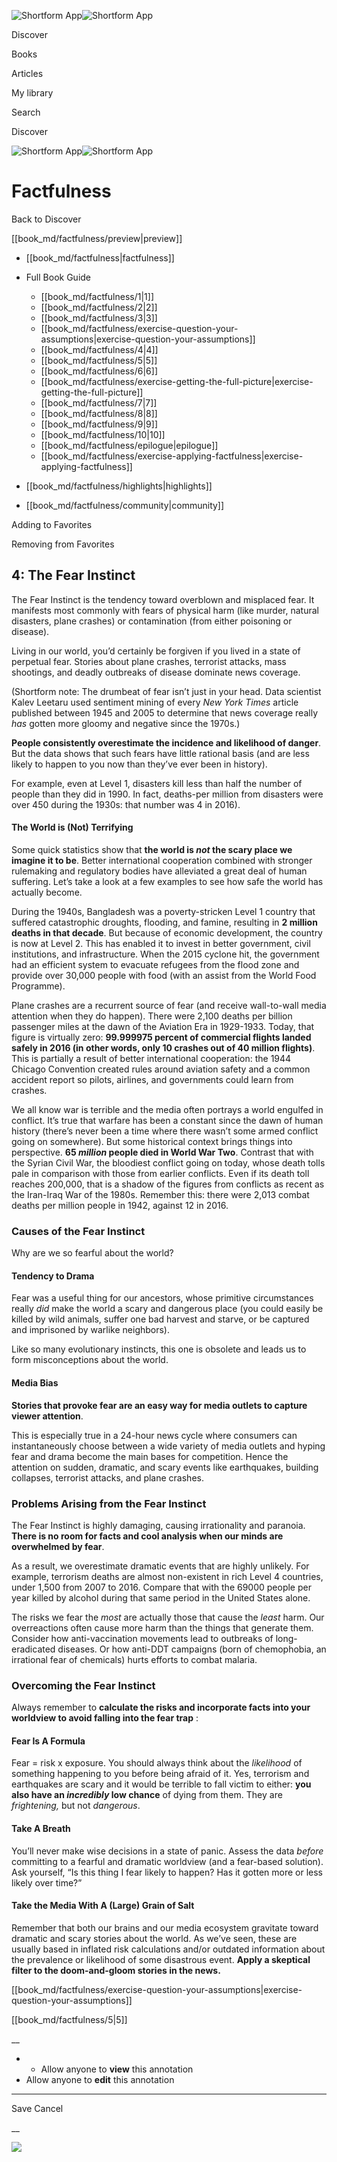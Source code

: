 ![Shortform App](/img/logo.36a2399e.svg)![Shortform App](/img/logo-dark.70c1b072.svg)

Discover

Books

Articles

My library

Search

Discover

![Shortform App](/img/logo.36a2399e.svg)![Shortform App](/img/logo-dark.70c1b072.svg)

# Factfulness

Back to Discover

[[book_md/factfulness/preview|preview]]

  * [[book_md/factfulness|factfulness]]
  * Full Book Guide

    * [[book_md/factfulness/1|1]]
    * [[book_md/factfulness/2|2]]
    * [[book_md/factfulness/3|3]]
    * [[book_md/factfulness/exercise-question-your-assumptions|exercise-question-your-assumptions]]
    * [[book_md/factfulness/4|4]]
    * [[book_md/factfulness/5|5]]
    * [[book_md/factfulness/6|6]]
    * [[book_md/factfulness/exercise-getting-the-full-picture|exercise-getting-the-full-picture]]
    * [[book_md/factfulness/7|7]]
    * [[book_md/factfulness/8|8]]
    * [[book_md/factfulness/9|9]]
    * [[book_md/factfulness/10|10]]
    * [[book_md/factfulness/epilogue|epilogue]]
    * [[book_md/factfulness/exercise-applying-factfulness|exercise-applying-factfulness]]
  * [[book_md/factfulness/highlights|highlights]]
  * [[book_md/factfulness/community|community]]



Adding to Favorites 

Removing from Favorites 

## 4: The Fear Instinct

The Fear Instinct is the tendency toward overblown and misplaced fear. It manifests most commonly with fears of physical harm (like murder, natural disasters, plane crashes) or contamination (from either poisoning or disease).

Living in our world, you’d certainly be forgiven if you lived in a state of perpetual fear. Stories about plane crashes, terrorist attacks, mass shootings, and deadly outbreaks of disease dominate news coverage.

(Shortform note: The drumbeat of fear isn’t just in your head. Data scientist Kalev Leetaru used sentiment mining of every _New York Times_ article published between 1945 and 2005 to determine that news coverage really _has_ gotten more gloomy and negative since the 1970s.)

**People consistently overestimate the incidence and likelihood of danger**. But the data shows that such fears have little rational basis (and are less likely to happen to you now than they’ve ever been in history).

For example, even at Level 1, disasters kill less than half the number of people than they did in 1990. In fact, deaths-per million from disasters were over 450 during the 1930s: that number was 4 in 2016).

#### The World is (Not) Terrifying

Some quick statistics show that **the world is _not_ the scary place we imagine it to be**. Better international cooperation combined with stronger rulemaking and regulatory bodies have alleviated a great deal of human suffering. Let’s take a look at a few examples to see how safe the world has actually become.

During the 1940s, Bangladesh was a poverty-stricken Level 1 country that suffered catastrophic droughts, flooding, and famine, resulting in **2 million deaths in that decade**. But because of economic development, the country is now at Level 2. This has enabled it to invest in better government, civil institutions, and infrastructure. When the 2015 cyclone hit, the government had an efficient system to evacuate refugees from the flood zone and provide over 30,000 people with food (with an assist from the World Food Programme).

Plane crashes are a recurrent source of fear (and receive wall-to-wall media attention when they do happen). There were 2,100 deaths per billion passenger miles at the dawn of the Aviation Era in 1929-1933. Today, that figure is virtually zero: **99.999975 percent of commercial flights landed safely in 2016 (in other words, only 10 crashes out of 40 million flights)**. This is partially a result of better international cooperation: the 1944 Chicago Convention created rules around aviation safety and a common accident report so pilots, airlines, and governments could learn from crashes.

We all know war is terrible and the media often portrays a world engulfed in conflict. It’s true that warfare has been a constant since the dawn of human history (there’s never been a time where there wasn’t some armed conflict going on somewhere). But some historical context brings things into perspective. **65 _million_ people died in World War Two**. Contrast that with the Syrian Civil War, the bloodiest conflict going on today, whose death tolls pale in comparison with those from earlier conflicts. Even if its death toll reaches 200,000, that is a shadow of the figures from conflicts as recent as the Iran-Iraq War of the 1980s. Remember this: there were 2,013 combat deaths per million people in 1942, against 12 in 2016.

### Causes of the Fear Instinct

Why are we so fearful about the world?

#### Tendency to Drama

Fear was a useful thing for our ancestors, whose primitive circumstances really _did_ make the world a scary and dangerous place (you could easily be killed by wild animals, suffer one bad harvest and starve, or be captured and imprisoned by warlike neighbors).

Like so many evolutionary instincts, this one is obsolete and leads us to form misconceptions about the world.

#### Media Bias

**Stories that provoke fear are an easy way for media outlets to capture viewer attention**.

This is especially true in a 24-hour news cycle where consumers can instantaneously choose between a wide variety of media outlets and hyping fear and drama become the main bases for competition. Hence the attention on sudden, dramatic, and scary events like earthquakes, building collapses, terrorist attacks, and plane crashes.

### Problems Arising from the Fear Instinct

The Fear Instinct is highly damaging, causing irrationality and paranoia. **There is no room for facts and cool analysis when our minds are overwhelmed by fear**.

As a result, we overestimate dramatic events that are highly unlikely. For example, terrorism deaths are almost non-existent in rich Level 4 countries, under 1,500 from 2007 to 2016. Compare that with the 69000 people per year killed by alcohol during that same period in the United States alone.

The risks we fear the _most_ are actually those that cause the _least_ harm. Our overreactions often cause more harm than the things that generate them. Consider how anti-vaccination movements lead to outbreaks of long-eradicated diseases. Or how anti-DDT campaigns (born of chemophobia, an irrational fear of chemicals) hurts efforts to combat malaria.

### Overcoming the Fear Instinct

Always remember to **calculate the risks and incorporate facts into your worldview to avoid falling into the fear trap** :

#### Fear Is A Formula

Fear = risk x exposure. You should always think about the _likelihood_ of something happening to you before being afraid of it. Yes, terrorism and earthquakes are scary and it would be terrible to fall victim to either: **you also have an _incredibly_ low chance** of dying from them. They are _frightening,_ but not _dangerous_.

#### Take A Breath

You’ll never make wise decisions in a state of panic. Assess the data _before_ committing to a fearful and dramatic worldview (and a fear-based solution). Ask yourself, “Is this thing I fear likely to happen? Has it gotten more or less likely over time?”

#### Take the Media With A (Large) Grain of Salt

Remember that both our brains and our media ecosystem gravitate toward dramatic and scary stories about the world. As we’ve seen, these are usually based in inflated risk calculations and/or outdated information about the prevalence or likelihood of some disastrous event. **Apply a skeptical filter to the doom-and-gloom stories in the news.**

[[book_md/factfulness/exercise-question-your-assumptions|exercise-question-your-assumptions]]

[[book_md/factfulness/5|5]]

__

  *   * Allow anyone to **view** this annotation
  * Allow anyone to **edit** this annotation



* * *

Save Cancel

__




![](https://bat.bing.com/action/0?ti=56018282&Ver=2&mid=5e4fd246-a834-4571-a5cd-02ed9b2accde&sid=49fff5b0636c11eeb9c611038afc8668&vid=4a005010636c11ee80c703d4c4a7acd5&vids=0&msclkid=N&pi=0&lg=en-US&sw=800&sh=600&sc=24&nwd=1&tl=Shortform%20%7C%20Factfulness&p=https%3A%2F%2Fwww.shortform.com%2Fapp%2Fbook%2Ffactfulness%2F4&r=&lt=439&evt=pageLoad&sv=1&rn=675861)
